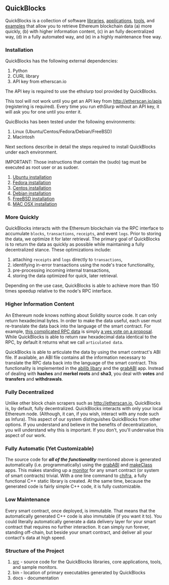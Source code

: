 ## QuickBlocks

QuickBlocks is a collection of software [libraries](src/libs), [applications](src/apps), [tools](src/tools), and [examples](src/tests) that allow you to retrieve Ethereum blockchain data (a) more quickly, (b) with higher information content, (c) in an fully decentralized way, (d) in a fully automated way, and (e) in a highly maintenance free way. 

### Installation

QuickBlocks has the following external dependencies:

1. Python
2. CURL library
3. API key from etherscan.io

The API key is required to use the ethslurp tool provided by QuickBlocks. 

This tool will not work until you get an API key from http://etherscan.io/apis (registering is required). Every time you run ethSlurp without an API key, it will ask you for one until you enter it.

QuicBlocks has been tested under the following environments:

1. Linux (Ubuntu/Centos/Fedora/Debian/FreeBSD)
2. Macintosh

Next sections describe in detail the steps required to install QuickBlocks under each environment.

IMPORTANT: Those instructions that contain the (sudo) tag must be executed as root user or as sudoer.

1. [Ubuntu installation](src/other/install/UBUNTU_BUILD.md)
2. [Fedora installation](src/other/install/FEDORA_BUILD.md)
3. [Centos installation](src/other/install/CENTOS_BUILD.md)
4. [Debian installation](src/other/install/DEBIAN_BUILD.md)
5. [FreeBSD installation](src/other/install/FREEBSD_BUILD.md)
6. [MAC OSX installation](src/other/install/MAC_BUILD.md)

### More Quickly

QuickBlocks interacts with the Ethereum blockchain via the RPC interface to accumulate `blocks`, `transactions`, `receipts`, and event `logs`. Prior to storing the data, we optimize it for later retrieval. The primary goal of QuickBlocks is to return the data as quickly as possible while maintaining a fully decentralized stance. These optimizations include:

1. attaching `receipts` and `logs` directly to `transactions`,
2. identifying in-error transactions using the node's trace functionality,
3. pre-processing incoming internal transactions,
4. storing the data optimized for quick, later retrieval.

Depending on the use case, QuickBlocks is able to achieve more than 150 times speedup relative to the node's RPC interface.

### Higher Information Content

An Ethereum node knows nothing about Solidity source code. It can only return hexadecimal bytes. In order to make the data useful, each user must re-translate the data back into the language of the smart contract. For example, [this complicated RPC data](docs/example.json) is simply [a yes vote on a proposal](docs/vote.json). While QuickBlocks is able to return raw hexadecimal data identical to the RPC, by default it returns what we call `articulated data`.

QuickBlocks is able to articulate the data by using the smart contract's ABI file. If available, an ABI file contains all the information necessary to translate the RPC data back into the language of the smart contract. This functionality is implemented in the [abilib libary](src/libs/abilib) and the [grabABI](src/apps/grabABI) app. Instead of dealing with **hashes** and **merkel roots** and **sha3**, you deal with **votes** and **transfers** and **withdrawals**.

### Fully Decentralized

Unlike other block chain scrapers such as http://etherscan.io, QuickBlocks is, by default, fully decentralized. QuickBlocks interacts with only your local Ethereum node. (Although, it can, if you wish, interact with any node such as Infura). This aspect of our system distinguishes QuickBlocks from other options. If you understand and believe in the benefits of decentralization, you will understand why this is important. If you don't, you'll undervalue this aspect of our work.

### Fully Automatic (Yet Customizable)

The source code for ***all of the functionality*** mentioned above is generated automatically (i.e. programmatically) using the [grabABI](src/apps/grabABI) and [makeClass](src/apps/makeClass) apps. This makes standing up a [monitor](src/monitors/README.md) for any smart contract (or system of smart contracts) trivial. With a one line command to [chifra](src/apps/chifra/README.md), a fully functional C++ static library is created. At the same time, because the generated code is fairly simple C++ code, it is fully customizable.

### Low Maintenance

Every smart contract, once deployed, is immutable. That means that the automatically generated C++ code is also immutable (if you want it to). You could literally automatically generate a data delivery layer for your smart contract that requires no further interaction. It can simply run forever, standing off-chain, but beside your smart contract, and deliver all your contact's data at high speed.

### Structure of the Project

1. [src](src) - source code for the QuickBlocks libraries, core applications, tools, and sample monitors.
2. bin - location of primary executables generated by QuickBlocks
3. docs - documentation
